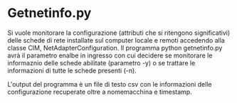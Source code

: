 Getnetinfo.py
=============

Si vuole monitorare la configurazione (attributi che si ritengono significativi) delle schede di rete installate sul computer locale e remoti accedendo alla classe CIM, NetAdapterConfiguration. Il programma python getnetinfo.py avrà il parametro enalbe in ingresso con cui decidere se monitorare le informaznio delle schede abilitate (parametro -y) o se trattare le informazioni di tutte le schede presenti (-n).

L'output del programma è un file di testo csv con le informazioni delle configurazione recuperate oltre a nomemacchina e timestamp.

